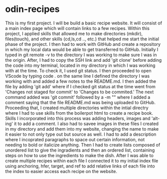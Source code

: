 # odin-recipes
This is my first project. I will be build a basic recipe website. It will consist of a main index page which will contain links to a few recipes. 
Within this project, I applied skills that allowed me to make directories (mkdir), files(touch), and other skills (cd,ls,cd .., etc.) that helped me start the initial phase of the project. I then had to work with GitHub and create a repository in which my local data would be able to get transferred to GitHub.
Initially I typed in git remote -v to the directory I was working to make sure I was in the origin. After, I had to copy the SSH link and add 'git clone' before adding the code into my terminal, located in my directory in which I was working with at the time. To check it, I used git status.
I then proceeded to open VScode by typing code . on the same line I defined the directory I was working with and added a few notes to the README.md. 
I then added the file by adding 'git add' where if I checked git status at the time went from 'Changes not staged for commit' to 'Changes to be commited.' The next command added was 'git commit' followed by a -m "" where I added a comment saying that the file README.md was being uploaded to GitHub. 
Proceeding that, I created multiple directories within the intial directry where I had to use skills from the boilerpot html to create a recipe book. 
Skills I incorporated into this process was adding headers, images and 'alt-ing' it to add a comment. I also had to savee images in these files I created in my directory and add them into my website, changing the name to make it easier to not only type out but source as well. I had to add a description where I incoprated paragraphs to space out certain information, not needing to bold or italicize anything. Then I had to create lists composed of unordered list to give the ingradients and then an ordered list, containing steps on how to use the ingredients to make the dish.
After I was able to create multiple recipes within each file I connected it to my initial index file using anchoring, hfer, target, and ref to add relative links of each file into the index to easier access each recipe on the website. 